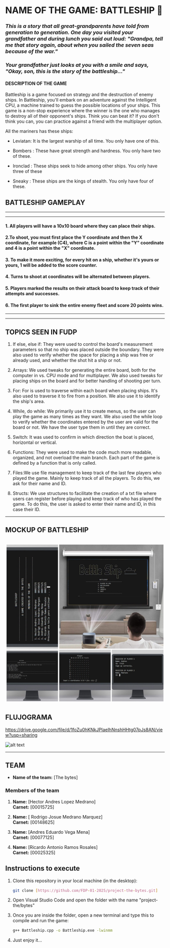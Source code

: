 # NAME OF THE GAME: BATTLESHIP 🚢

### *This is a story that all great-grandparents have told from generation to generation. One day you visited your grandfather and during lunch you said out loud: "Grandpa, tell me that story again, about when you sailed the seven seas because of the war."*

### *Your grandfather just looks at you with a smile and says, "Okay, son, this is the story of the battleship..."*

#### DESCRIPTION OF THE GAME

Battleship is a game focused on strategy and the destruction of enemy ships. In Battleship, you'll embark on an adventure against the Intelligent CPU, a machine trained to guess the possible locations of your ships. This game is a non-stop experience where the winner is the one who manages to destroy all of their opponent's ships. Think you can beat it? If you don't think you can, you can practice against a friend with the multiplayer option.

All the mariners has these ships:

- Leviatan: It is the largest warship of all time. You only have one of this.

- Bombers : These have great strength and hardness. You only have two of these.

- Ironclad : These ships seek to hide among other ships. You only have three of these

- Sneaky : These ships are the kings of stealth. You only have four of these.


## BATTLESHIP GAMEPLAY
-------------------------------------------------------------------------------------------------------------------------
-------------------------------------------------------------------------------------------------------------------------
#### 1. All players will have a 10x10 board where they can place their ships.
  
#### 2.To shoot, you must first place the Y coordinate and then the X coordinate, for example (C4), where C is a point within the "Y" coordinate and 4 is a point within the "X" coordinate.

#### 3. To make it more exciting, for every hit on a ship, whether it's yours or yours, 1 will be added to the score counter.

#### 4. Turns to shoot at coordinates will be alternated between players.

#### 5. Players marked the results on their attack board to keep track of their attempts and successes.

#### 6. The first player to sink the entire enemy fleet and score 20 points wins.

-------------------------------------------------------------------------------------------------------------------------
-------------------------------------------------------------------------------------------------------------------------

## TOPICS SEEN IN FUDP

1. If else, else if: They were used to control the board's measurement parameters so that no ship was placed outside the boundary. They were also used to verify whether the space for placing a ship was free or already used, and whether the shot hit a ship or not.

2. Arrays: We used tweaks for generating the entire board, both for the computer in vs. CPU mode and for multiplayer. We also used tweaks for placing ships on the board and for better handling of shooting per turn.

3. For: For is used to traverse within each board when placing ships. It's also used to traverse it to fire from a position. We also use it to identify the ship's area.

4. While, do while: We primarily use it to create menus, so the user can play the game as many times as they want. We also used the while loop to verify whether the coordinates entered by the user are valid for the board or not. We have the user type them in until they are correct. 

5. Switch: It was used to confirm in which direction the boat is placed, horizontal or vertical.

6. Functions: They were used to make the code much more readable, organized, and not overload the main branch. Each part of the game is defined by a function that is only called.

7. Files:We use file management to keep track of the last few players who played the game. Mainly to keep track of all the players. To do this, we ask for their name and ID.

8. Structs: We use structures to facilitate the creation of a txt file where users can register before playing and keep track of who has played the game. To do this, the user is asked to enter their name and ID, in this case their ID.

--------------------------------------------------------------------------------------------------------------------------------------------------------------------------------------------------------------------------------------------------
## MOCKUP OF BATTLESHIP
![alt text](image.png)
--------------------------------------------------------------------------------------------------------------------------------------------------------------------------------------------------------------------------------------------------
## FLUJOGRAMA
 https://drive.google.com/file/d/1foZu0hKNkJPlaeIhNnshHHtg07pJs8AN/view?usp=sharing

 ![alt text](<Flujograma de Battleship.drawio.png>)

 ------------------------------------------------------------------------------------------------------------------------------------------------------------------------------------------------------------------------------------------------

## TEAM

- **Name of the team:** [The bytes]

### Members of the team

1. **Name:** [Hector Andres Lopez Medrano]  
   **Carnet:** [00015725]

2. **Name:** [ Rodrigo Josue Medrano Marquez]  
   **Carnet:** [00148625]

3. **Name:** [Andres Eduardo Vega Mena]  
   **Carnet:** [00077125]

4. **Name:** [Ricardo Antonio Ramos Rosales]  
   **Carnet:** [00025325]


## Instructions to execute

1. Clone this repository in your local machine (in the desktop):
   ```bash
   git clone [https://github.com/FDP-01-2025/project-the-bytes.git]

2. Open Visual Studio Code and open the folder with the name "project-the/bytes"

3. Once you are inside the folder, open a new terminal and type this to compile and run the game:
   ```bash
   g++ Battleship.cpp -o Battleship.exe -lwinmm

4. Just enjoy it...

   

   
